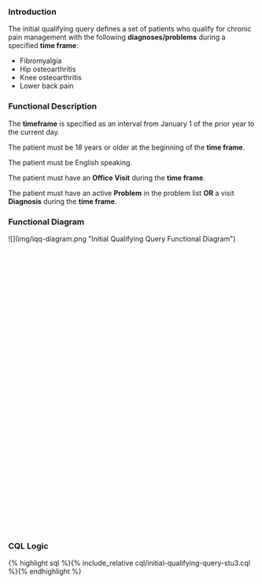 ### Introduction

The initial qualifying query defines a set of patients who qualify for chronic pain management with the following 
**diagnoses/problems** during a specified **time frame**:

- Fibromyalgia
- Hip osteoarthritis
- Knee osteoarthritis
- Lower back pain

### Functional Description

The **timeframe** is specified as an interval from January 1 of the prior year to the current day.

The patient must be 18 years or older at the beginning of the **time frame**.

The patient must be English speaking.

The patient must have an **Office Visit** during the **time frame**.

The patient must have an active **Problem** in the problem list **OR** a visit **Diagnosis** during the **time frame**.

### Functional Diagram

<div style="height: 600px;">
  ![](img/iqq-diagram.png "Initial Qualifying Query Functional Diagram")
</div>

### CQL Logic

<div>
{% highlight sql %}{% include_relative cql/initial-qualifying-query-stu3.cql %}{% endhighlight %}
</div>